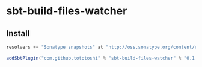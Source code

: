 # sbt-build-files-watcher

## Install

```scala
resolvers += "Sonatype snapshots" at "http://oss.sonatype.org/content/repositories/snapshots/"

addSbtPlugin("com.github.tototoshi" % "sbt-build-files-watcher" % "0.1.0-SNAPSHOT")
```
